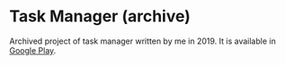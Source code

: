 # Task Manager (archive)
Archived project of task manager written by me in 2019. 
It is available in [Google Play](https://play.google.com/store/apps/details?id=com.neon.taskmanager).

